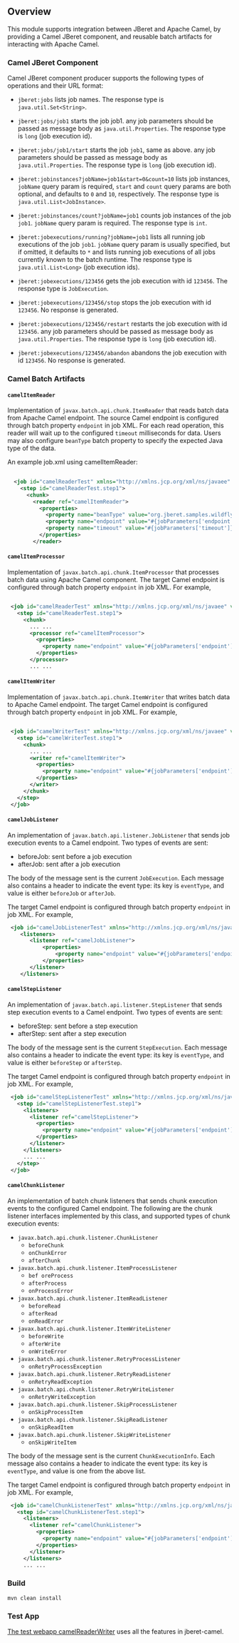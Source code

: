 ## Overview

This module supports integration between JBeret and Apache Camel, by
 providing a Camel JBeret component, and reusable batch artifacts for
 interacting with Apache Camel.
 
 
### Camel JBeret Component

Camel JBeret component producer supports the following types of operations and
their URL format:

* `jberet:jobs`
  lists job names. The response type is `java.util.Set<String>`.
  
* `jberet:jobs/job1`
  starts the job job1. any job parameters should be passed as message body as 
  `java.util.Properties`. The response type is `long` (job execution id).
  
* `jberet:jobs/job1/start`
  starts the job `job1`, same as above. any job parameters should be passed as
   message body as `java.util.Properties`. The response type is `long` (job execution id).
  
* `jberet:jobinstances?jobName=job1&start=0&count=10`
  lists job instances, `jobName` query param is required, `start` and `count`
   query params are both optional, and defaults to `0` and `10`, respectively.
    The response type is `java.util.List<JobInstance>`.
  
* `jberet:jobinstances/count?jobName=job1`
  counts job instances of the job `job1`. `jobName` query param is required.
   The response type is `int`.
  
* `jberet:jobexecutions/running?jobName=job1`
  lists all running job executions of the job `job1`. `jobName` query param
   is usually specified, but if omitted, it defaults to `*` and lists 
   running job executions of all jobs currently known to the batch runtime. 
   The response type is `java.util.List<Long>` (job execution ids).
  
* `jberet:jobexecutions/123456`
  gets the job execution with id `123456`. The response type is `JobExecution`.
  
* `jberet:jobexecutions/123456/stop`
  stops the job execution with id `123456`. No response is generated.
  
* `jberet:jobexecutions/123456/restart`
  restarts the job execution with id `123456`. any job parameters should 
  be passed as message body as `java.util.Properties`. The response type is
   `long` (job execution id).
  
* `jberet:jobexecutions/123456/abandon`
  abandons the job execution with id `123456`. No response is generated.
  
 
### Camel Batch Artifacts
 
 
#### `camelItemReader`
 
 Implementation of `javax.batch.api.chunk.ItemReader` that reads batch data 
 from Apache Camel endpoint. The source Camel endpoint is configured through
  batch property `endpoint` in job XML. For each read operation, this reader will wait
  up to the configured `timeout` milliseconds for data. Users may also configure
  `beanType` batch property to specify the expected Java type of the data.
  
 An example job.xml using camelItemReader:
 
```xml
 
  <job id="camelReaderTest" xmlns="http://xmlns.jcp.org/xml/ns/javaee" version="1.0">
    <step id="camelReaderTest.step1">
      <chunk>
        <reader ref="camelItemReader">
          <properties>
            <property name="beanType" value="org.jberet.samples.wildfly.common.Movie"/>
            <property name="endpoint" value="#{jobParameters['endpoint']}"/>
            <property name="timeout" value="#{jobParameters['timeout']}"/>
          </properties>
        </reader>
```
 
#### `camelItemProcessor`

Implementation of `javax.batch.api.chunk.ItemProcessor` that processes 
batch data using Apache Camel component. The target Camel endpoint is configured
 through batch property `endpoint` in job XML. For example,
 
```xml

 <job id="camelReaderTest" xmlns="http://xmlns.jcp.org/xml/ns/javaee" version="1.0">
   <step id="camelReaderTest.step1">
     <chunk>
       ... ...
       <processor ref="camelItemProcessor">
         <properties>
           <property name="endpoint" value="#{jobParameters['endpoint']}"/>
         </properties>
       </processor>
       ... ...
```

#### `camelItemWriter`

Implementation of `javax.batch.api.chunk.ItemWriter` that writes batch data
 to Apache Camel endpoint. The target Camel endpoint is configured through 
 batch property `endpoint` in job XML. For example,
 
```xml 

 <job id="camelWriterTest" xmlns="http://xmlns.jcp.org/xml/ns/javaee" version="1.0">
   <step id="camelWriterTest.step1">
     <chunk>
       ... ...
       <writer ref="camelItemWriter">
         <properties>
           <property name="endpoint" value="#{jobParameters['endpoint']}"/>
         </properties>
       </writer>
     </chunk>
   </step>
 </job>
```
 
 
#### `camelJobListener`

An implementation of `javax.batch.api.listener.JobListener` that sends 
job execution events to a Camel endpoint. Two types of events are sent:

* beforeJob: sent before a job execution
* afterJob: sent after a job execution

The body of the message sent is the current `JobExecution`. Each message 
also contains a header to indicate the event type: its key is `eventType`,
 and value is either `beforeJob` or `afterJob`.
 
The target Camel endpoint is configured through batch property `endpoint` 
in job XML. For example,

```xml
 <job id="camelJobListenerTest" xmlns="http://xmlns.jcp.org/xml/ns/javaee" version="1.0">
    <listeners>
       <listener ref="camelJobListener">
           <properties>
               <property name="endpoint" value="#{jobParameters['endpoint']}"/>
           </properties>
       </listener>
    </listeners>
```

#### `camelStepListener`

An implementation of `javax.batch.api.listener.StepListener` that sends 
step execution events to a Camel endpoint. Two types of events are sent:

* beforeStep: sent before a step execution
* afterStep: sent after a step execution

The body of the message sent is the current `StepExecution`. Each message
 also contains a header to indicate the event type: its key is `eventType`,
  and value is either `beforeStep` or `afterStep`.
  
The target Camel endpoint is configured through batch property `endpoint`
 in job XML. For example,

```xml
 <job id="camelStepListenerTest" xmlns="http://xmlns.jcp.org/xml/ns/javaee" version="1.0">
   <step id="camelStepListenerTest.step1">
     <listeners>
       <listener ref="camelStepListener">
         <properties>
           <property name="endpoint" value="#{jobParameters['endpoint']}"/>
         </properties>
       </listener>
     </listeners>
     ... ...
   </step>
 </job>
```
 
#### `camelChunkListener`

An implementation of batch chunk listeners that sends chunk execution events
 to the configured Camel endpoint. The following are the chunk listener interfaces
  implemented by this class, and supported types of chunk execution events:
  
* `javax.batch.api.chunk.listener.ChunkListener`
    * `beforeChunk`
    * `onChunkError`
    * `afterChunk`
* `javax.batch.api.chunk.listener.ItemProcessListener`
    * `bef oreProcess`
    * `afterProcess`
    * `onProcessError`
* `javax.batch.api.chunk.listener.ItemReadListener`
    * `beforeRead`
    * `afterRead`
    * `onReadError`
* `javax.batch.api.chunk.listener.ItemWriteListener`
    * `beforeWrite`
    * `afterWrite`
    * `onWriteError`
* `javax.batch.api.chunk.listener.RetryProcessListener`
    * `onRetryProcessException`
* `javax.batch.api.chunk.listener.RetryReadListener`
    * `onRetryReadException`
* `javax.batch.api.chunk.listener.RetryWriteListener`
    * `onRetryWriteException`
* `javax.batch.api.chunk.listener.SkipProcessListener`
    * `onSkipProcessItem`
* `javax.batch.api.chunk.listener.SkipReadListener`
    * `onSkipReadItem`
* `javax.batch.api.chunk.listener.SkipWriteListener`
    * `onSkipWriteItem`
    
The body of the message sent is the current `ChunkExecutionInfo`. 
Each message also contains a header to indicate the event type: its key
 is `eventType`, and value is one from the above list.
 
The target Camel endpoint is configured through batch property `endpoint`
 in job XML. For example,

```xml
 <job id="camelChunkListenerTest" xmlns="http://xmlns.jcp.org/xml/ns/javaee" version="1.0">
   <step id="camelChunkListenerTest.step1">
     <listeners>
       <listener ref="camelChunkListener">
         <properties>
           <property name="endpoint" value="#{jobParameters['endpoint']}"/>
         </properties>
       </listener>
     </listeners>
     ... ...
```

### Build 

```
mvn clean install
```

### Test App

[The test webapp camelReaderWriter](https://github.com/jberet/jberet-wildfly-samples/tree/master/camelReaderWriter) uses all the features in jberet-camel.
